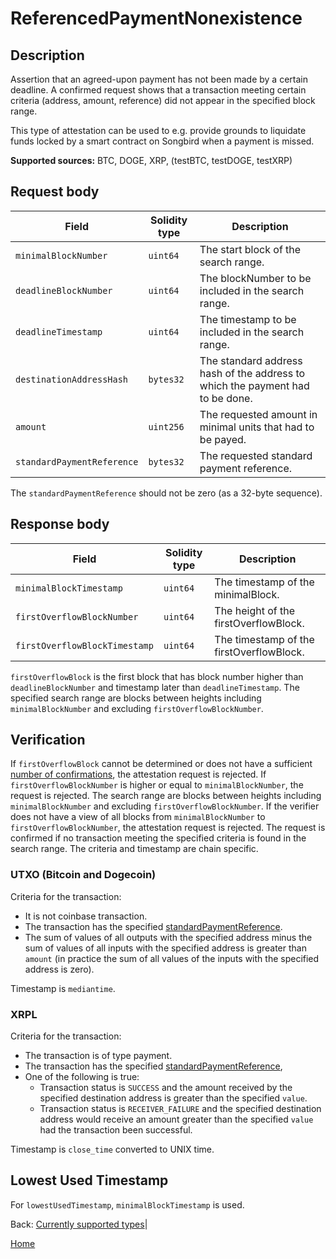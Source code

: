 # ReferencedPaymentNonexistence

## Description

Assertion that an agreed-upon payment has not been made by a certain deadline.
A confirmed request shows that a transaction meeting certain criteria (address, amount, reference) did not appear in the specified block range.

This type of attestation can be used to e.g. provide grounds to liquidate funds locked by a smart contract on Songbird when a payment is missed.

**Supported sources:** BTC, DOGE, XRP, (testBTC, testDOGE, testXRP)

## Request body

| Field                      | Solidity type | Description                                                                   |
| -------------------------- | ------------- | ----------------------------------------------------------------------------- |
| `minimalBlockNumber`       | `uint64`      | The start block of the search range.                                          |
| `deadlineBlockNumber`      | `uint64`      | The blockNumber to be included in the search range.                           |
| `deadlineTimestamp`        | `uint64`      | The timestamp to be included in the search range.                             |
| `destinationAddressHash`   | `bytes32`     | The standard address hash of the address to which the payment had to be done. |
| `amount`                   | `uint256`     | The requested amount in minimal units that had to be payed.                   |
| `standardPaymentReference` | `bytes32`     | The requested standard payment reference.                                     |

The `standardPaymentReference` should not be zero (as a 32-byte sequence).

## Response body

| Field                         | Solidity type | Description                              |
| ----------------------------- | ------------- | ---------------------------------------- |
| `minimalBlockTimestamp`       | `uint64`      | The timestamp of the minimalBlock.       |
| `firstOverflowBlockNumber`    | `uint64`      | The height of the firstOverflowBlock.    |
| `firstOverflowBlockTimestamp` | `uint64`      | The timestamp of the firstOverflowBlock. |

`firstOverflowBlock` is the first block that has block number higher than `deadlineBlockNumber` and timestamp later than `deadlineTimestamp`.
The specified search range are blocks between heights including `minimalBlockNumber` and excluding `firstOverflowBlockNumber`.

## Verification

If `firstOverflowBlock` cannot be determined or does not have a sufficient [number of confirmations](/specs/attestations/configs.md#finalityconfirmation), the attestation request is rejected.
If `firstOverflowBlockNumber` is higher or equal to `minimalBlockNumber`, the request is rejected.
The search range are blocks between heights including `minimalBlockNumber` and excluding `firstOverflowBlockNumber`.
If the verifier does not have a view of all blocks from `minimalBlockNumber` to `firstOverflowBlockNumber`, the attestation request is rejected.
The request is confirmed if no transaction meeting the specified criteria is found in the search range.
The criteria and timestamp are chain specific.

### UTXO (Bitcoin and Dogecoin)

Criteria for the transaction:

-   It is not coinbase transaction.
-   The transaction has the specified [standardPaymentReference](/specs/attestations/external-chains/standardPaymentReference.md#btc-and-doge-blockchains).
-   The sum of values of all outputs with the specified address minus the sum of values of all inputs with the specified address is greater than `amount` (in practice the sum of all values of the inputs with the specified address is zero).

Timestamp is `mediantime`.

### XRPL

Criteria for the transaction:

-   The transaction is of type payment.
-   The transaction has the specified [standardPaymentReference](/specs/attestations/external-chains/standardPaymentReference.md#xrp),
-   One of the following is true:
    -   Transaction status is `SUCCESS` and the amount received by the specified destination address is greater than the specified `value`.
    -   Transaction status is `RECEIVER_FAILURE` and the specified destination address would receive an amount greater than the specified `value` had the transaction been successful.

Timestamp is `close_time` converted to UNIX time.

## Lowest Used Timestamp

For `lowestUsedTimestamp`, `minimalBlockTimestamp` is used.

Back: [Currently supported types](/specs/attestations/active-types.md)|

[Home](/README.md)
